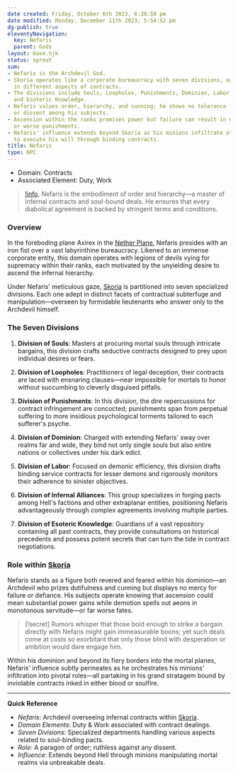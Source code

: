 ```yaml
---
date created: Friday, October 6th 2023, 6:38:58 pm
date modified: Monday, December 11th 2023, 5:54:52 pm
dg-publish: true
eleventyNavigation:
  key: Nefaris
  parent: Gods
layout: base.njk
status: sprout
sum:
- Nefaris is the Archdevil God.
- Skoria operates like a corporate bureaucracy with seven divisions, each specializing
  in different aspects of contracts.
- The divisions include Souls, Loopholes, Punishments, Dominion, Labor, Infernal Alliances,
  and Esoteric Knowledge.
- Nefaris values order, hierarchy, and cunning; he shows no tolerance for failure
  or dissent among his subjects.
- Ascension within the ranks promises power but failure can result in eternal servitude
  or worse punishments.
- Nefaris' influence extends beyond Skoria as his minions infiltrate other realms
  to execute his will through binding contracts.
title: Nefaris
type: NPC
---
```


- Domain: Contracts
- Associated Element: Duty, Work

>[!info](/garden/%F0%9F%8C%90Worldbuilding%5CGeneral/Skoria), Nefaris is the embodiment of order and hierarchy—a master of infernal contracts and soul-bound deals. He ensures that every diabolical agreement is backed by stringent terms and conditions.

### Overview

In the foreboding plane Axirex in the [Nether Plane](/garden/%F0%9F%8C%90Worldbuilding%5CNether%20Plane/Nether%20Plane), Nefaris presides with an iron fist over a vast labyrinthine bureaucracy. Likened to an immense corporate entity, this domain operates with legions of devils vying for supremacy within their ranks, each motivated by the unyielding desire to ascend the infernal hierarchy.

Under Nefaris' meticulous gaze, [Skoria](/garden/%F0%9F%8C%90Worldbuilding%5CGeneral/Skoria) is partitioned into seven specialized divisions. Each one adept in distinct facets of contractual subterfuge and manipulation—overseen by formidable lieutenants who answer only to the Archdevil himself.

### The Seven Divisions
1. **Division of Souls**: Masters at procuring mortal souls through intricate bargains, this division crafts seductive contracts designed to prey upon individual desires or fears.
   
2. **Division of Loopholes**: Practitioners of legal deception, their contracts are laced with ensnaring clauses—near impossible for mortals to honor without succumbing to cleverly disguised pitfalls.
   
3. **Division of Punishments**: In this division, the dire repercussions for contract infringement are concocted; punishments span from perpetual suffering to more insidious psychological torments tailored to each sufferer's psyche.
   
4. **Division of Dominion**: Charged with extending Nefaris' sway over realms far and wide, they bind not only single souls but also entire nations or collectives under his dark edict.
   
5. **Division of Labor**: Focused on demonic efficiency, this division drafts binding service contracts for lesser demons and rigorously monitors their adherence to sinister objectives.
   
6. **Division of Infernal Alliances**: This group specializes in forging pacts among Hell's factions and other extraplanar entities, positioning Nefaris advantageously through complex agreements involving multiple parties.
   
7. **Division of Esoteric Knowledge**: Guardians of a vast repository containing all past contracts, they provide consultations on historical precedents and possess potent secrets that can turn the tide in contract negotiations.

### Role within [Skoria](/garden/%F0%9F%8C%90Worldbuilding%5CGeneral/Skoria)

Nefaris stands as a figure both revered and feared within his dominion—an Archdevil who prizes dutifulness and cunning but displays no mercy for failure or defiance. His subjects operate knowing that ascension could mean substantial power gains while demotion spells out aeons in monotonous servitude—or far worse fates.

>[!secret] Rumors whisper that those bold enough to strike a bargain directly with Nefaris might gain immeasurable boons; yet such deals come at costs so exorbitant that only those blind with desperation or ambition would dare engage him.

Within his dominion and beyond its fiery borders into the mortal planes, Nefaris' influence subtly permeates as he orchestrates his minions' infiltration into pivotal roles—all partaking in his grand stratagem bound by inviolable contracts inked in either blood or soulfire.

---

**Quick Reference**

- *Nefaris*: Archdevil overseeing infernal contracts within [Skoria](/garden/%F0%9F%8C%90Worldbuilding%5CGeneral/Skoria).
- *Domain Elements*: Duty & Work associated with contract dealings.
- *Seven Divisions*: Specialized departments handling various aspects related to soul-binding pacts.
- *Role*: A paragon of order; ruthless against any dissent.
- *Influence*: Extends beyond Hell through minions manipulating mortal realms via unbreakable deals.